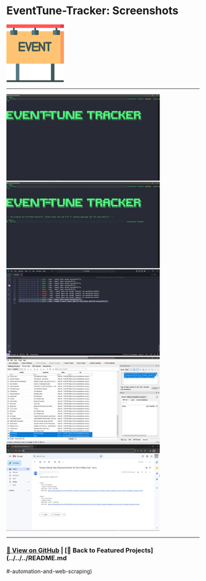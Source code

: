 # EventTune-Tracker: Screenshots 

<img src="EventTune-Tracker-1.png" alt="EventTune-Tracker_logo" width="150">

---

<a href="EventTune-Tracker-2.png"><img src="EventTune-Tracker-2.png" width="400"></a>
<a href="EventTune-Tracker-3.png"><img src="EventTune-Tracker-3.png" width="400"></a>
<a href="EventTune-Tracker-4.png"><img src="EventTune-Tracker-4.png" width="400"></a>
<a href="EventTune-Tracker-5.png"><img src="EventTune-Tracker-5.png" width="400"></a>
<a href="EventTune-Tracker-6.png"><img src="EventTune-Tracker-6.png" width="400"></a>

---

### [🔗 View on GitHub](https://github.com/emads22/EventTune-Tracker) | [🔗 Back to Featured Projects](../../../README.md
#-automation-and-web-scraping)

